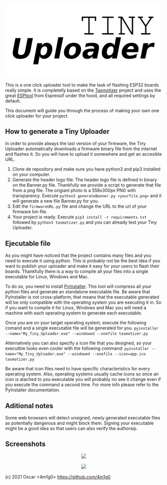 <p align="center">
<img src="/doc/images/uploader_logo.png" width=500>
</p>

This is a one click uploader tool to make the task of flashing ESP32 boards really simple. It is completelly based on the <a href="https://github.com/tasmota/tasmotizer">Tasmotizer</a> project and uses the great <a href="https://github.com/espressif/esptool">ESPtool</a> from Espressif under the hood, and all required settings by default.

This document will guide you through the process of making your own one click uploader for your project.

## How to generate a Tiny Uploader

In order to provide always the last version of your firmware, the Tiny Uploader automatically downloads a firmware binary file from the internet and flashes it. So you will have to upload it somewhere and get an accesible URL.

 1. Clone de repository and make sure you have python3 and pip3 installed on your computer.
 2. Generate the header logo file: The header logo file is defined in binary on the Banner.py file. Thankfully we provide a script to generate that file from a png file. The origianl photo is a 558x300px PNG with transparency. Execute `python3 generateBanner.py <yourfile.png>` and it will generate a new file Banner.py for you.
 3. Edit the `firmwareURL.py` file and change the URL to the url of your firmware bin file.
 4. Your project is ready. Execute `pip3 install -r requirements.txt` followed by `python3 tasmotizer.py` and you can already test your Tiny Uploader. 
 
## Ejecutable file

As you might have noticed that the project contains many files and you need to execute it using python. This is probably not be the best idea if you want to publish your uploader and make it easy for your users to flash their boards. Thankfully there is a way to compile all your files into a single executable for Linux, Windows and Mac.

To do so, you need to install <a href="https://www.pyinstaller.org/">PyInstaller</a>. This tool will compress all your python files and generate an standalone executable file. Be aware that PyInstaller is not cross-platform, that means that the executable generated will be only compatible with the operating system you are executing it in. So if you want to compile it for Linux, Windows and Mac you will need a machine with each operating system to generate each executable.

Once you are on your target operating system, execute the following comand and a single executable file will be generated for you. 
```pyinstaller --name="My_Tiny_Uploader.exe" --windowed --onefile tasmotizer.py```

Alternatively you can also specify a icon file that you designed, so your executble looks even cooler with the following command: 
```pyinstaller --name="My_Tiny_Uploader.exe" --windowed --onefile --icon=app.ico tasmotizer.py```

Be aware that icon files need to have specific characteristics for every operating system. Also, operating systems usually cache icons so once an icon is atached to you executable you will probably no see it change even if you execute the command a second time. For more info please refer to the PyInstaller documentation.

## Aditional notes
Some web browsers will detect unsigned, newly generated executable files as potentially dangerous and might block them. Signing your executable might be a good idea so that users can also verify the authorsip.

## Screenshots

<p align="center">
    <img src="/doc/images/TinyUploader1.png">    
</p>

<p align="center">
    <img src="/doc/images/TinyUploader2.png">    
</p>

(c) 2021 Oscar <4m1g0> https://github.com/4m1g0
